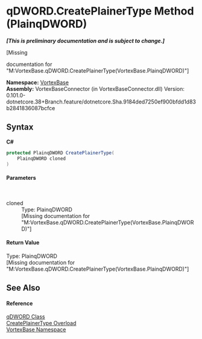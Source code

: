 # qDWORD.CreatePlainerType Method (PlainqDWORD)
 _**\[This is preliminary documentation and is subject to change.\]**_

\[Missing <summary> documentation for "M:VortexBase.qDWORD.CreatePlainerType(VortexBase.PlainqDWORD)"\]

**Namespace:**&nbsp;<a href="N_VortexBase.md">VortexBase</a><br />**Assembly:**&nbsp;VortexBaseConnector (in VortexBaseConnector.dll) Version: 0.101.0-dotnetcore.38+Branch.feature/dotnetcore.Sha.9184ded7250ef900bfdd1d83b2841836087bcfce

## Syntax

**C#**<br />
``` C#
protected PlainqDWORD CreatePlainerType(
	PlainqDWORD cloned
)
```


#### Parameters
&nbsp;<dl><dt>cloned</dt><dd>Type: PlainqDWORD<br />\[Missing <param name="cloned"/> documentation for "M:VortexBase.qDWORD.CreatePlainerType(VortexBase.PlainqDWORD)"\]</dd></dl>

#### Return Value
Type: PlainqDWORD<br />\[Missing <returns> documentation for "M:VortexBase.qDWORD.CreatePlainerType(VortexBase.PlainqDWORD)"\]

## See Also


#### Reference
<a href="T_VortexBase_qDWORD.md">qDWORD Class</a><br /><a href="Overload_VortexBase_qDWORD_CreatePlainerType.md">CreatePlainerType Overload</a><br /><a href="N_VortexBase.md">VortexBase Namespace</a><br />